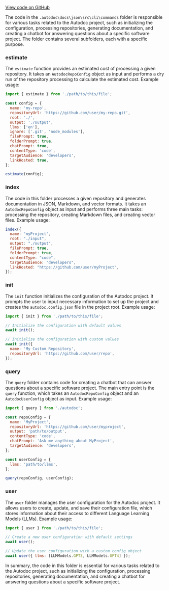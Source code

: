[View code on GitHub](https://github.com/context-labs/autodoc/.autodoc\docs\json\src\cli\commands)

The code in the `.autodoc\docs\json\src\cli\commands` folder is responsible for various tasks related to the Autodoc project, such as initializing the configuration, processing repositories, generating documentation, and creating a chatbot for answering questions about a specific software project. The folder contains several subfolders, each with a specific purpose.

### estimate

The `estimate` function provides an estimated cost of processing a given repository. It takes an `AutodocRepoConfig` object as input and performs a dry run of the repository processing to calculate the estimated cost. Example usage:

```javascript
import { estimate } from './path/to/this/file';

const config = {
  name: 'my-repo',
  repositoryUrl: 'https://github.com/user/my-repo.git',
  root: './',
  output: './output',
  llms: ['en'],
  ignore: ['.git', 'node_modules'],
  filePrompt: true,
  folderPrompt: true,
  chatPrompt: true,
  contentType: 'code',
  targetAudience: 'developers',
  linkHosted: true,
};

estimate(config);
```

### index

The code in this folder processes a given repository and generates documentation in JSON, Markdown, and vector formats. It takes an `AutodocRepoConfig` object as input and performs three main tasks: processing the repository, creating Markdown files, and creating vector files. Example usage:

```javascript
index({
  name: "myProject",
  root: "./input",
  output: "./output",
  filePrompt: true,
  folderPrompt: true,
  contentType: "code",
  targetAudience: "developers",
  linkHosted: "https://github.com/user/myProject",
});
```

### init

The `init` function initializes the configuration of the Autodoc project. It prompts the user to input necessary information to set up the project and creates the `autodoc.config.json` file in the project root. Example usage:

```javascript
import { init } from './path/to/this/file';

// Initialize the configuration with default values
await init();

// Initialize the configuration with custom values
await init({
  name: 'My Custom Repository',
  repositoryUrl: 'https://github.com/user/repo',
});
```

### query

The `query` folder contains code for creating a chatbot that can answer questions about a specific software project. The main entry point is the `query` function, which takes an `AutodocRepoConfig` object and an `AutodocUserConfig` object as input. Example usage:

```javascript
import { query } from './autodoc';

const repoConfig = {
  name: 'MyProject',
  repositoryUrl: 'https://github.com/user/myproject',
  output: 'path/to/output',
  contentType: 'code',
  chatPrompt: 'Ask me anything about MyProject',
  targetAudience: 'developers',
};

const userConfig = {
  llms: 'path/to/llms',
};

query(repoConfig, userConfig);
```

### user

The `user` folder manages the user configuration for the Autodoc project. It allows users to create, update, and save their configuration file, which stores information about their access to different Language Learning Models (LLMs). Example usage:

```javascript
import { user } from './path/to/this/file';

// Create a new user configuration with default settings
await user();

// Update the user configuration with a custom config object
await user({ llms: [LLMModels.GPT3, LLMModels.GPT4] });
```

In summary, the code in this folder is essential for various tasks related to the Autodoc project, such as initializing the configuration, processing repositories, generating documentation, and creating a chatbot for answering questions about a specific software project.
